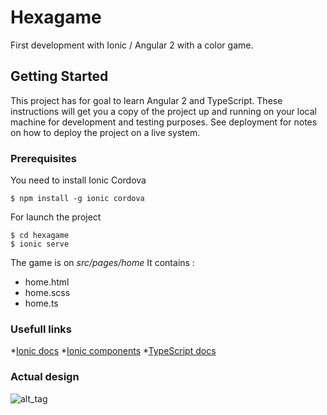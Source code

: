 # Hexagame

First development with Ionic / Angular 2 with a color game.

## Getting Started

This project has for goal to learn Angular 2 and TypeScript. 
These instructions will get you a copy of the project up and running on your local machine for development and testing purposes. See deployment for notes on how to deploy the project on a live system.

### Prerequisites

You need to install Ionic Cordova
```
$ npm install -g ionic cordova
```

For launch the project 
```
$ cd hexagame
$ ionic serve
```

The game is on *src/pages/home*
It contains :
* home.html
* home.scss
* home.ts

### Usefull links
*[Ionic docs](https://ionicframework.com/docs/)
*[Ionic components](https://ionicframework.com/docs/components/#overview)
*[TypeScript docs](https://www.typescriptlang.org/docs/home.html)

### Actual design

![alt_tag](http://hpics.li/d16bca2)

